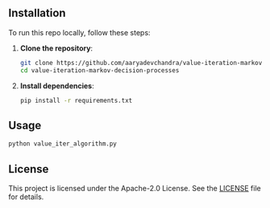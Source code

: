 ## Installation

To run this repo locally, follow these steps:

1. **Clone the repository**:
    ```bash
    git clone https://github.com/aaryadevchandra/value-iteration-markov-decision-processes.git
    cd value-iteration-markov-decision-processes
    ```

2. **Install dependencies**:
    ```bash
    pip install -r requirements.txt
    ```

## Usage

```bash
python value_iter_algorithm.py
```


## License

This project is licensed under the Apache-2.0 License. See the [LICENSE](LICENSE) file for details.
